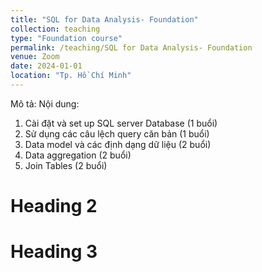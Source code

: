 ```yaml
---
title: "SQL for Data Analysis- Foundation"
collection: teaching
type: "Foundation course"
permalink: /teaching/SQL for Data Analysis- Foundation
venue: Zoom
date: 2024-01-01
location: "Tp. Hồ Chí Minh"
---
```


Mô tả:
Nội dung:
1. Cài đặt và set up SQL server Database (1 buổi)
2. Sử dụng các câu lệch query căn bản (1 buổi)
3. Data model và các định dạng dữ liệu (2 buổi)
4. Data aggregation (2 buổi)
5. Join Tables (2 buổi)

Heading 2
======

Heading 3
======
